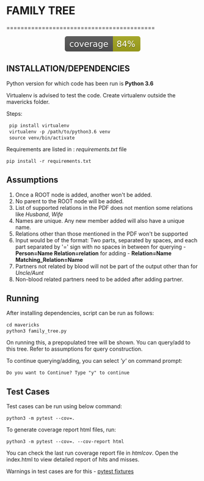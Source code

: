 # FAMILY TREE
==========================================

<div align="center">
  <a href="http://htmlpreview.github.io/?https://raw.githubusercontent.com/vaulstein/familyTree/master/htmlcov/index.html">
    <img src="https://raw.githubusercontent.com/vaulstein/familyTree/master/coverage.svg" alt="Codecov" />
  </a>
</div>

## INSTALLATION/DEPENDENCIES

Python version for which code has been run is **Python 3.6**

Virtualenv is advised to test the code.
Create virtualenv outside the mavericks folder.

Steps:

     pip install virtualenv
     virtualenv -p /path/to/python3.6 venv
     source venv/bin/activate

Requirements are listed in : *requirements.txt* file

    pip install -r requirements.txt

## Assumptions

1. Once a ROOT node is added, another won't be added.
2. No parent to the ROOT node will be added.
3. List of supported relations in the PDF does not mention some relations like *Husband*, *Wife*
4. Names are unique. Any new member added will also have a unique name.
5. Relations other than those mentioned in the PDF won't be supported
6. Input would be of the format:
    Two parts, separated by spaces, and each part separated by '=' sign with no spaces in between
    for querying - **Person=Name Relation=relation**
    for adding - **Relation=Name Matching_Relation=Name**
7. Partners not related by blood will not be part of the output other than for *Uncle/Aunt*
8. Non-blood related partners need to be added after adding partner.

## Running

After installing dependencies, script can be run as follows:

    cd mavericks
    python3 family_tree.py

On running this, a prepopulated tree will be shown.
You can query/add to this tree. Refer to assumptions for query construction.

To continue querying/adding, you can select *'y'* on command prompt:

    Do you want to Continue? Type "y" to continue

## Test Cases

Test cases can be run using below command:

    python3 -m pytest --cov=.

To generate coverage report html files, run:

    python3 -m pytest --cov=. --cov-report html


You can check the last run coverage report file in *htmlcov*.
Open the index.html to view detailed report of hits and misses.

Warnings in test cases are for this - [pytest fixtures](https://docs.pytest.org/en/latest/proposals/parametrize_with_fixtures.html)
